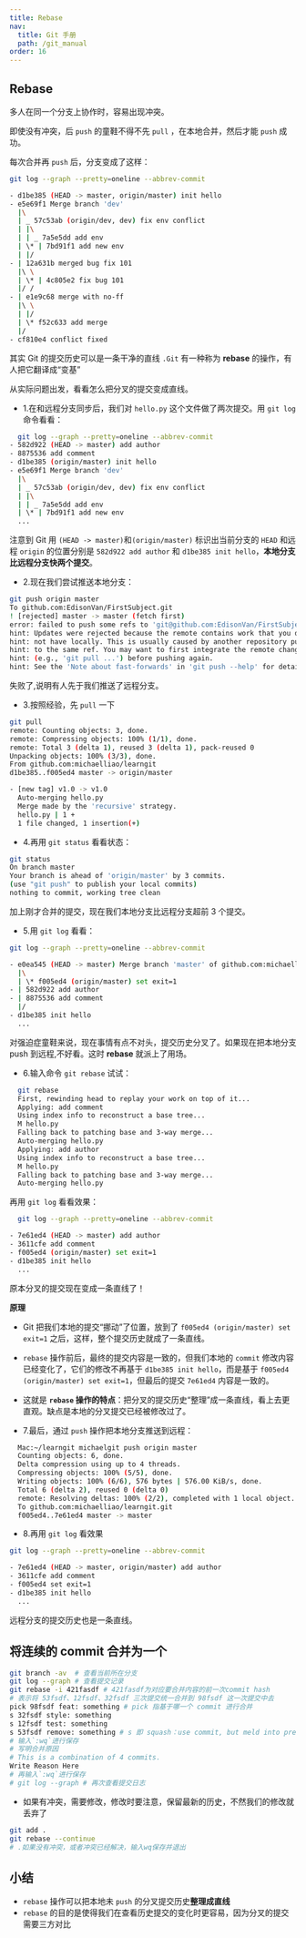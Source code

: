```yaml
---
title: Rebase
nav:
  title: Git 手册
  path: /git_manual
order: 16
---
```


## Rebase

多人在同一个分支上协作时，容易出现冲突。

即使没有冲突，后 `push` 的童鞋不得不先 `pull` ，在本地合并，然后才能 `push` 成功。

每次合并再 `push` 后，分支变成了这样：

```bash
git log --graph --pretty=oneline --abbrev-commit

- d1be385 (HEAD -> master, origin/master) init hello
- e5e69f1 Merge branch 'dev'
  |\
  | _ 57c53ab (origin/dev, dev) fix env conflict
  | |\
  | | _ 7a5e5dd add env
  | \* | 7bd91f1 add new env
  | |/
- | 12a631b merged bug fix 101
  |\ \
  | \* | 4c805e2 fix bug 101
  |/ /
- | e1e9c68 merge with no-ff
  |\ \
  | |/
  | \* f52c633 add merge
  |/
- cf810e4 conflict fixed
```

其实 Git 的提交历史可以是一条干净的直线 `.Git` 有一种称为 **rebase** 的操作，有人把它翻译成“变基”

从实际问题出发，看看怎么把分叉的提交变成直线。

- 1.在和远程分支同步后，我们对 `hello.py` 这个文件做了两次提交。用 `git log` 命令看看：

```bash
  git log --graph --pretty=oneline --abbrev-commit
- 582d922 (HEAD -> master) add author
- 8875536 add comment
- d1be385 (origin/master) init hello
- e5e69f1 Merge branch 'dev'
  |\
  | _ 57c53ab (origin/dev, dev) fix env conflict
  | |\
  | | _ 7a5e5dd add env
  | \* | 7bd91f1 add new env
  ...
```

注意到 Git 用 `(HEAD -> master)`和`(origin/master)` 标识出当前分支的 `HEAD` 和远程 `origin` 的位置分别是 `582d922 add author` 和 `d1be385 init hello`，**本地分支比远程分支快两个提交**。

- 2.现在我们尝试推送本地分支：

```bash
git push origin master
To github.com:EdisonVan/FirstSubject.git
! [rejected] master -> master (fetch first)
error: failed to push some refs to 'git@github.com:EdisonVan/FirstSubject.git'
hint: Updates were rejected because the remote contains work that you do
hint: not have locally. This is usually caused by another repository pushing
hint: to the same ref. You may want to first integrate the remote changes
hint: (e.g., 'git pull ...') before pushing again.
hint: See the 'Note about fast-forwards' in 'git push --help' for details.
```

失败了,说明有人先于我们推送了远程分支。

- 3.按照经验，先 `pull` 一下

```bash
git pull
remote: Counting objects: 3, done.
remote: Compressing objects: 100% (1/1), done.
remote: Total 3 (delta 1), reused 3 (delta 1), pack-reused 0
Unpacking objects: 100% (3/3), done.
From github.com:michaelliao/learngit
d1be385..f005ed4 master -> origin/master

- [new tag] v1.0 -> v1.0
  Auto-merging hello.py
  Merge made by the 'recursive' strategy.
  hello.py | 1 +
  1 file changed, 1 insertion(+)
```

- 4.再用 `git status` 看看状态：

```bash
git status
On branch master
Your branch is ahead of 'origin/master' by 3 commits.
(use "git push" to publish your local commits)
nothing to commit, working tree clean
```

加上刚才合并的提交，现在我们本地分支比远程分支超前 3 个提交。

- 5.用 `git log` 看看：

```bash
git log --graph --pretty=oneline --abbrev-commit

- e0ea545 (HEAD -> master) Merge branch 'master' of github.com:michaelliao/learngit
  |\
  | \* f005ed4 (origin/master) set exit=1
- | 582d922 add author
- | 8875536 add comment
  |/
- d1be385 init hello
  ...
```

对强迫症童鞋来说，现在事情有点不对头，提交历史分叉了。如果现在把本地分支 push 到远程,不好看。这时 **rebase** 就派上了用场。

- 6.输入命令 `git rebase` 试试：

```bash
  git rebase
  First, rewinding head to replay your work on top of it...
  Applying: add comment
  Using index info to reconstruct a base tree...
  M hello.py
  Falling back to patching base and 3-way merge...
  Auto-merging hello.py
  Applying: add author
  Using index info to reconstruct a base tree...
  M hello.py
  Falling back to patching base and 3-way merge...
  Auto-merging hello.py

```

再用 `git log` 看看效果：

```bash
  git log --graph --pretty=oneline --abbrev-commit

- 7e61ed4 (HEAD -> master) add author
- 3611cfe add comment
- f005ed4 (origin/master) set exit=1
- d1be385 init hello
  ...
```

原本分叉的提交现在变成一条直线了！

**原理**

- Git 把我们本地的提交“挪动”了位置，放到了 `f005ed4 (origin/master) set exit=1` 之后，这样，整个提交历史就成了一条直线。
- `rebase` 操作前后，最终的提交内容是一致的，但我们本地的 `commit` 修改内容已经变化了，它们的修改不再基于 `d1be385 init hello`，而是基于 `f005ed4 (origin/master) set exit=1`，但最后的提交 `7e61ed4` 内容是一致的。
- 这就是 **`rebase` 操作的特点**：把分叉的提交历史“整理”成一条直线，看上去更直观。缺点是本地的分叉提交已经被修改过了。

- 7.最后，通过 `push` 操作把本地分支推送到远程：

```bash
  Mac:~/learngit michaelgit push origin master
  Counting objects: 6, done.
  Delta compression using up to 4 threads.
  Compressing objects: 100% (5/5), done.
  Writing objects: 100% (6/6), 576 bytes | 576.00 KiB/s, done.
  Total 6 (delta 2), reused 0 (delta 0)
  remote: Resolving deltas: 100% (2/2), completed with 1 local object.
  To github.com:michaelliao/learngit.git
  f005ed4..7e61ed4 master -> master
```

- 8.再用 `git log` 看效果

```bash
git log --graph --pretty=oneline --abbrev-commit

- 7e61ed4 (HEAD -> master, origin/master) add author
- 3611cfe add comment
- f005ed4 set exit=1
- d1be385 init hello
  ...
```

远程分支的提交历史也是一条直线。

## 将连续的 commit 合并为一个

```bash
git branch -av  # 查看当前所在分支
git log --graph # 查看提交记录
git rebase -i 421fasdf # 421fasdf为对应要合并内容的前一次commit hash
# 表示将 53fsdf、12fsdf、32fsdf 三次提交统一合并到 98fsdf 这一次提交中去
pick 98fsdf feat: something # pick 指基于哪一个 commit 进行合并
s 32fsdf style: something
s 12fsdf test: something
s 53fsdf remove: something # s 即 squash：use commit, but meld into previous commit
# 输入`:wq`进行保存
# 写明合并原因
# This is a combination of 4 commits.
Write Reason Here
# 再输入`:wq`进行保存
# git log --graph # 再次查看提交日志
```

- 如果有冲突，需要修改，修改时要注意，保留最新的历史，不然我们的修改就丢弃了

```bash
git add .
git rebase --continue
# .如果没有冲突，或者冲突已经解决，输入wq保存并退出
```

## 小结

- `rebase` 操作可以把本地未 `push` 的分叉提交历史**整理成直线**
- `rebase` 的目的是使得我们在查看历史提交的变化时更容易，因为分叉的提交需要三方对比
